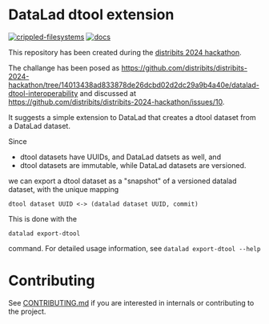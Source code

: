 # DataLad dtool extension

[![crippled-filesystems](https://github.com/livMatS/datalad-dtool/workflows/crippled-filesystems/badge.svg)](https://github.com/livMatS/datalad-dtool/actions?query=workflow%3Acrippled-filesystems) [![docs](https://github.com/livMatS/datalad-dtool/workflows/docs/badge.svg)](https://github.com/datalad/datalad-extension-template/actions?query=workflow%3Adocs)

This repository has been created during the [distribits 2024 hackathon](https://github.com/distribits/distribits-2024-hackathon).

The challange has been posed as https://github.com/distribits/distribits-2024-hackathon/tree/14013438ad833878de26dcbd02d2dc29a9b4a40e/datalad-dtool-interoperability and discussed at https://github.com/distribits/distribits-2024-hackathon/issues/10.

It suggests a simple extension to DataLad that creates a dtool dataset from a 
DataLad dataset.

Since

* dtool datasets have UUIDs, and DataLad datsets as well, and
* dtool datasets are immutable, while DataLad datasets are versioned.

we can export a dtool dataset as a "snapshot" of a versioned datalad dataset, 
with the unique mapping

    dtool dataset UUID <-> (datalad dataset UUID, commit)

This is done with the

    datalad export-dtool

command. For detailed usage information, see `datalad export-dtool --help`

# Contributing

See [CONTRIBUTING.md](CONTRIBUTING.md) if you are interested in internals or
contributing to the project.
